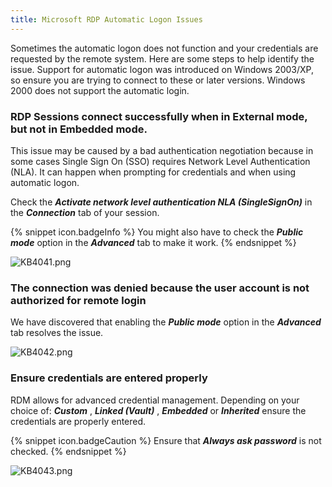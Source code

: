 ```yaml
---
title: Microsoft RDP Automatic Logon Issues
---
```

Sometimes the automatic logon does not function and your credentials are requested by the remote system. Here are some steps to help identify the issue. Support for automatic logon was introduced on Windows 2003/XP, so ensure you are trying to connect to these or later versions. Windows 2000 does not support the automatic login.

### RDP Sessions connect successfully when in External mode, but not in Embedded mode.

This issue may be caused by a bad authentication negotiation because in some cases Single Sign On (SSO) requires Network Level Authentication (NLA). It can happen when prompting for credentials and when using automatic logon.  

Check the ***Activate network level authentication NLA (SingleSignOn)*** in the ***Connection*** tab of your session.  

{% snippet icon.badgeInfo %}
You might also have to check the ***Public mode*** option in the ***Advanced*** tab to make it work.
{% endsnippet %}

![KB4041.png](/img/en/kb/KB4041.png)

### The connection was denied because the user account is not authorized for remote login

We have discovered that enabling the ***Public mode*** option in the ***Advanced*** tab resolves the issue.  

![KB4042.png](/img/en/kb/KB4042.png)

### Ensure credentials are entered properly

RDM allows for advanced credential management. Depending on your choice of: ***Custom*** , ***Linked (Vault)*** , ***Embedded*** or ***Inherited*** ensure the credentials are properly entered.  

{% snippet icon.badgeCaution %}
Ensure that ***Always ask password*** is not checked.
{% endsnippet %}  

![KB4043.png](/img/en/kb/KB4043.png)
